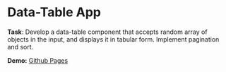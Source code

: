 # Data-Table App

**Task**: Develop a data-table component that accepts random array of objects in the input, and displays it in tabular form. Implement pagination and sort.

**Demo:** [Github Pages](https://mr-sychevskyi.github.io/data-table/dist/index.html)
